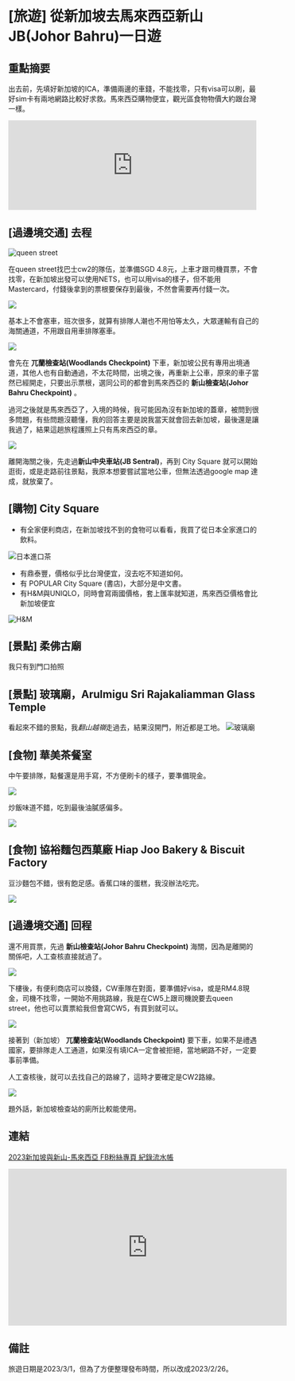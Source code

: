 # [旅遊] 從新加坡去馬來西亞新山JB(Johor Bahru)一日遊



## 重點摘要
出去前，先填好新加坡的ICA，準備兩邊的車錢，不能找零，只有visa可以刷，最好sim卡有兩地網路比較好求救。馬來西亞購物便宜，觀光區食物物價大約跟台灣一樣。
<!--more-->

<iframe src="https://open.firstory.me/embed/story/cletodx7u025l01vwe1nz6ahg" height="180" width="99%" frameborder="0" scrolling="no"></iframe>

## [過邊境交通] 去程
![queen street](QueenStTer.JPG)

在queen street找巴士cw2的隊伍，並準備SGD 4.8元，上車才跟司機買票，不會找零，在新加坡出發可以使用NETS，也可以用visa的樣子，但不能用 Mastercard，付錢後拿到的票根要保存到最後，不然會需要再付錢一次。

![](CW2票根要收好.jpg)


基本上不會塞車，班次很多，就算有排隊人潮也不用怕等太久，大眾運輸有自己的海關通道，不用跟自用車排隊塞車。

![](CW2上車.jpg)

會先在 **兀蘭檢查站(Woodlands Checkpoint)** 下車，新加坡公民有專用出境通道，其他人也有自動通過，不太花時間，出境之後，再重新上公車，原來的車子當然已經開走，只要出示票根，選同公司的都會到馬來西亞的 **新山檢查站(Johor Bahru Checkpoint)** 。


過河之後就是馬來西亞了，入境的時候，我可能因為沒有新加坡的蓋章，被問到很多問題，有些問題沒聽懂，我的回答主要是說我當天就會回去新加坡，最後還是讓我過了，結果這趟旅程護照上只有馬來西亞的章。

![](往新山車站.jpg)

離開海關之後，先走過**新山中央車站(JB Sentral)**，再到 City Square 就可以開始逛街，或是走路前往景點，我原本想要嘗試當地公車，但無法透過google map 達成，就放棄了。

## [購物] City Square
* 有全家便利商店，在新加坡找不到的食物可以看看，我買了從日本全家進口的飲料。

![日本進口茶](全家茶.jpg)

* 有鼎泰豐，價格似乎比台灣便宜，沒去吃不知道如何。
* 有 POPULAR City Square (書店)，大部分是中文書。
* 有H&M與UNIQLO，同時會寫兩國價格，套上匯率就知道，馬來西亞價格會比新加坡便宜

![H&M](價格.jpg)

##  [景點] 柔佛古廟 
我只有到門口拍照

##  [景點] 玻璃廟，Arulmigu Sri Rajakaliamman Glass Temple 
看起來不錯的景點，我*翻山越嶺*走過去，結果沒開門，附近都是工地。
![玻璃廟](玻璃廟沒開.jpg)

##  [食物] 華美茶餐室
中午要排隊，點餐還是用手寫，不方便刷卡的樣子，要準備現金。

![](華美手寫.jpg)

炒飯味道不錯，吃到最後油膩感偏多。

![](華美茶餐室.jpg)

##  [食物] 協裕麵包西菓廠 Hiap Joo Bakery & Biscuit Factory
豆沙麵包不錯，很有飽足感。香蕉口味的蛋糕，我沒辦法吃完。

![](協裕麵包西菓廠.jpg)

## [過邊境交通] 回程
還不用買票，先過 **新山檢查站(Johor Bahru Checkpoint)** 海關，因為是離開的關係吧，人工查核直接就過了。

![](CW車隊在對面.jpg)

下樓後，有便利商店可以換錢，CW車隊在對面，要準備好visa，或是RM4.8現金，司機不找零，一開始不用挑路線，我是在CW5上跟司機說要去queen street，他也可以賣票給我但會寫CW5，有買到就可以。

![](CW2回程.jpg)

接著到（新加坡） **兀蘭檢查站(Woodlands Checkpoint)** 要下車，如果不是禮遇國家，要排隊走人工通道，如果沒有填ICA一定會被拒絕，當地網路不好，一定要事前準備。

人工查核後，就可以去找自己的路線了，這時才要確定是CW2路線。

![](CW2回程2.jpg)

題外話，新加坡檢查站的廁所比較能使用。

## 連結
[2023新加坡與新山-馬來西亞 FB粉絲專頁 紀錄流水帳](https://www.facebook.com/profile.php?id=100090658718483)

<iframe width="560" height="315" src="https://www.youtube.com/embed/FeyLdLzRcqw" title="YouTube video player" frameborder="0" allow="accelerometer; autoplay; clipboard-write; encrypted-media; gyroscope; picture-in-picture; web-share" allowfullscreen></iframe>

## 備註
旅遊日期是2023/3/1，但為了方便整理發布時間，所以改成2023/2/26。


